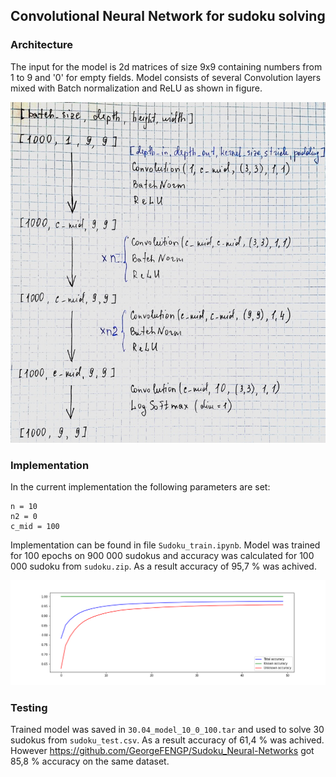 ## Convolutional Neural Network for sudoku solving

### Architecture

The input for the model is 2d matrices of size 9x9 containing numbers from 1 to 9 and '0' for empty fields. Model consists of several Convolution layers mixed with Batch normalization and ReLU as shown in figure.

![Achitecture](architecture.png)

### Implementation

In the current implementation the following parameters are set:
~~~
n = 10
n2 = 0
c_mid = 100
~~~

Implementation can be found in file `Sudoku_train.ipynb`. Model was trained for 100 epochs on 900 000 sudokus and accuracy was calculated for 100 000 sudoku from `sudoku.zip`. As a result accuracy of 95,7 % was achived.

![Accuracy](30.04_acc_10_0_100.png)

### Testing

Trained model was saved in `30.04_model_10_0_100.tar` and used to solve 30 sudokus from `sudoku_test.csv`. As a result accuracy of 61,4 % was achived. However https://github.com/GeorgeFENGP/Sudoku_Neural-Networks got 85,8 % accuracy on the same dataset.